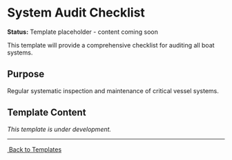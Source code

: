 # System Audit Checklist

**Status:** Template placeholder - content coming soon

This template will provide a comprehensive checklist for auditing all boat systems.

## Purpose

Regular systematic inspection and maintenance of critical vessel systems.

## Template Content

_This template is under development._

---

[ Back to Templates](README.md)
